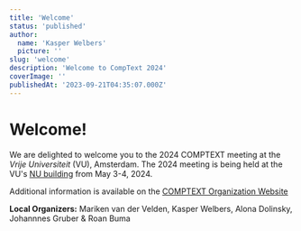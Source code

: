 ```yaml
---
title: 'Welcome'
status: 'published'
author:
  name: 'Kasper Welbers'
  picture: ''
slug: 'welcome'
description: 'Welcome to CompText 2024'
coverImage: ''
publishedAt: '2023-09-21T04:35:07.000Z'
---
```


# Welcome!

We are delighted to welcome you to the 2024 COMPTEXT meeting at the *Vrije Universiteit* (VU), Amsterdam. The 2024 meeting is being held at the VU's [NU building](https://vu.nl/en/about-vu/more-about/new-university-buildin) from May 3-4, 2024.

Additional information is available on the [COMPTEXT Organization Website](https://www.comptextconference.org)

**Local Organizers:** Mariken van der Velden, Kasper Welbers, Alona Dolinsky, Johannnes Gruber & Roan Buma

